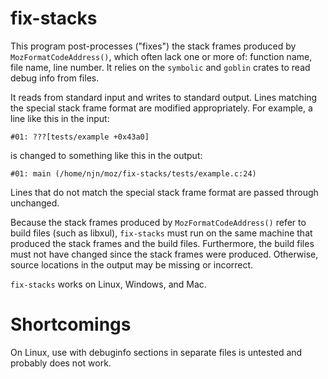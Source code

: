 # fix-stacks

This program post-processes ("fixes") the stack frames produced by
`MozFormatCodeAddress()`, which often lack one or more of: function name, file
name, line number. It relies on the `symbolic` and `goblin` crates to read
debug info from files.

It reads from standard input and writes to standard output. Lines matching the
special stack frame format are modified appropriately. For example, a line
like this in the input:
```
#01: ???[tests/example +0x43a0]
```
is changed to something like this in the output:
```
#01: main (/home/njn/moz/fix-stacks/tests/example.c:24)
```
Lines that do not match the special stack frame format are passed through
unchanged.

Because the stack frames produced by `MozFormatCodeAddress()` refer to build
files (such as libxul), `fix-stacks` must run on the same machine that produced
the stack frames and the build files. Furthermore, the build files must not
have changed since the stack frames were produced. Otherwise, source locations
in the output may be missing or incorrect.

`fix-stacks` works on Linux, Windows, and Mac.

# Shortcomings

On Linux, use with debuginfo sections in separate files is untested and
probably does not work.
